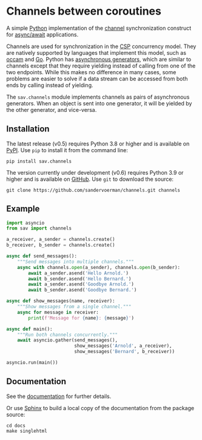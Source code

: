 # Channels between coroutines
A simple [Python] implementation of the [channel] synchronization
construct for [async/await] applications.

Channels are used for synchronization in the [CSP] concurrency model.
They are natively supported by languages that implement this model, such
as [occam] and [Go]. Python has [asynchronous generators], which are
similar to channels except that they require yielding instead of calling
from one of the two endpoints. While this makes no difference in many
cases, some problems are easier to solve if a data stream can be
accessed from both ends by calling instead of yielding.

The `sav.channels` module implements channels as pairs of
asynchronous generators. When an object is sent into one generator, it
will be yielded by the other generator, and vice-versa.


## Installation
The latest release (v0.5) requires Python 3.8 or higher and is available
on [PyPI]. Use `pip` to install it from the command line:

```
pip install sav.channels
```

The version currently under development (v0.6) requires Python 3.9 or higher
and is available on [GitHub]. Use `git` to download the source:

```
git clone https://github.com/sandervoerman/channels.git channels
```


## Example

```python
import asyncio
from sav import channels

a_receiver, a_sender = channels.create()
b_receiver, b_sender = channels.create()

async def send_messages():
    """Send messages into multiple channels."""
    async with channels.open(a_sender), channels.open(b_sender):
        await a_sender.asend('Hello Arnold.')
        await b_sender.asend('Hello Bernard.')
        await a_sender.asend('Goodbye Arnold.')
        await b_sender.asend('Goodbye Bernard.')

async def show_messages(name, receiver):
    """Show messages from a single channel."""
    async for message in receiver:
        print(f'Message for {name}: {message}')    

async def main():
    """Run both channels concurrently."""
    await asyncio.gather(send_messages(),
                         show_messages('Arnold', a_receiver),
                         show_messages('Bernard', b_receiver))

asyncio.run(main())
```

## Documentation
See the [documentation] for further details.

Or use [Sphinx] to build a local copy of the documentation from the package
source:

```
cd docs
make singlehtml
```

[Python]: https://www.python.org/
[channel]: https://en.wikipedia.org/wiki/Channel_(programming)
[async/await]: https://www.python.org/dev/peps/pep-0492/
[CSP]: http://www.usingcsp.com/
[occam]: http://www.wotug.org/occam/
[Go]: https://tour.golang.org/concurrency/2
[asynchronous generators]: https://www.python.org/dev/peps/pep-0525/
[GitHub]: https://github.com/sandervoerman/channels
[PyPI]: https://pypi.org/project/sav.channels/
[documentation]: https://www.savoerman.nl/channels/
[Sphinx]: https://www.sphinx-doc.org/
